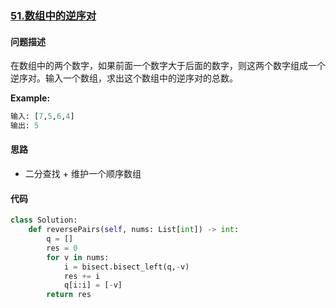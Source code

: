 ### [51.数组中的逆序对](https://leetcode-cn.com/problems/shu-zu-zhong-de-ni-xu-dui-lcof/)

#### 问题描述
在数组中的两个数字，如果前面一个数字大于后面的数字，则这两个数字组成一个逆序对。输入一个数组，求出这个数组中的逆序对的总数。

**Example:**
```python
输入: [7,5,6,4]
输出: 5
```

#### 思路
- 二分查找 + 维护一个顺序数组
#### 代码

```python
class Solution:
    def reversePairs(self, nums: List[int]) -> int:
        q = []
        res = 0
        for v in nums:
            i = bisect.bisect_left(q,-v)
            res += i
            q[i:i] = [-v]
        return res
```
